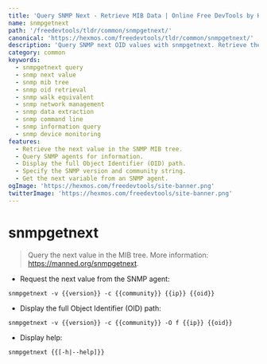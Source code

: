 ```yaml
---
title: 'Query SNMP Next - Retrieve MIB Data | Online Free DevTools by Hexmos'
name: snmpgetnext
path: '/freedevtools/tldr/common/snmpgetnext/'
canonical: 'https://hexmos.com/freedevtools/tldr/common/snmpgetnext/'
description: 'Query SNMP next OID values with snmpgetnext. Retrieve the subsequent entry in the MIB tree and display complete OID paths. Free online tool, no registration required.'
category: common
keywords:
  - snmpgetnext query
  - snmp next value
  - snmp mib tree
  - snmp oid retrieval
  - snmp walk equivalent
  - snmp network management
  - snmp data extraction
  - snmp command line
  - snmp information query
  - snmp device monitoring
features:
  - Retrieve the next value in the SNMP MIB tree.
  - Query SNMP agents for information.
  - Display the full Object Identifier (OID) path.
  - Specify the SNMP version and community string.
  - Get the next variable from an SNMP agent.
ogImage: 'https://hexmos.com/freedevtools/site-banner.png'
twitterImage: 'https://hexmos.com/freedevtools/site-banner.png'
---
```


# snmpgetnext

> Query the next value in the MIB tree.
> More information: <https://manned.org/snmpgetnext>.

- Request the next value from the SNMP agent:

`snmpgetnext -v {{version}} -c {{community}} {{ip}} {{oid}}`

- Display the full Object Identifier (OID) path:

`snmpgetnext -v {{version}} -c {{community}} -O f {{ip}} {{oid}}`

- Display help:

`snmpgetnext {{[-h|--help]}}`
